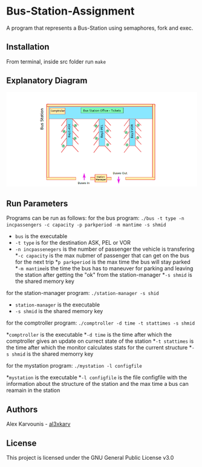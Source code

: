 # Bus-Station-Assignment
A program that represents a Bus-Station using semaphores, fork and exec.


## Installation 
From terminal, inside src folder run ```make```

## Explanatory Diagram
![diagram](img/diagram.png)

## Run Parameters
Programs can be run as follows: 
for the bus program: ``` ./bus -t type -n incpassengers -c capacity -p parkperiod -m mantime -s shmid ```

* ```bus``` is the executable
* ```-t type``` is for the destination ASK, PEL or VOR
* ```-n incpassenegers``` is the number of passenger the vehicle is transfering  
*```-c capacity``` is the max nubmer of passenger that can get on the bus for the next trip 
*```p parkperiod``` is the max time the bus will stay parked 
*```-m mantime```is the time the bus has to maneuver for parking and leaving the station after getting the "ok" from the station-manager
*```-s shmid``` is the shared memory key

for the station-manager program: ```./station-manager -s shid```

* ```station-manager``` is the executable
* ```-s shmid``` is the shared memory key

for the comptroller program: ```./comptroller -d time -t stattimes -s shmid```

*```comptroller``` is the executable
*```-d time``` is the time after which the comptroller gives an update on currect state of the station
*```-t stattimes``` is the time after which the monitor calculates stats for the current structure
*```-s shmid``` is the shared memorry key

for the mystation program: ```./mystation -l configfile```

*```mystation``` is the executable
*```-l configfile``` is the file configfile with the information about the structure of the station and the max time a bus can reamain in the station

## Authors

Alex Karvounis - [al3xkarv](https://github.com/al3xkarv)

## License

This project is licensed under the GNU General Public License v3.0
